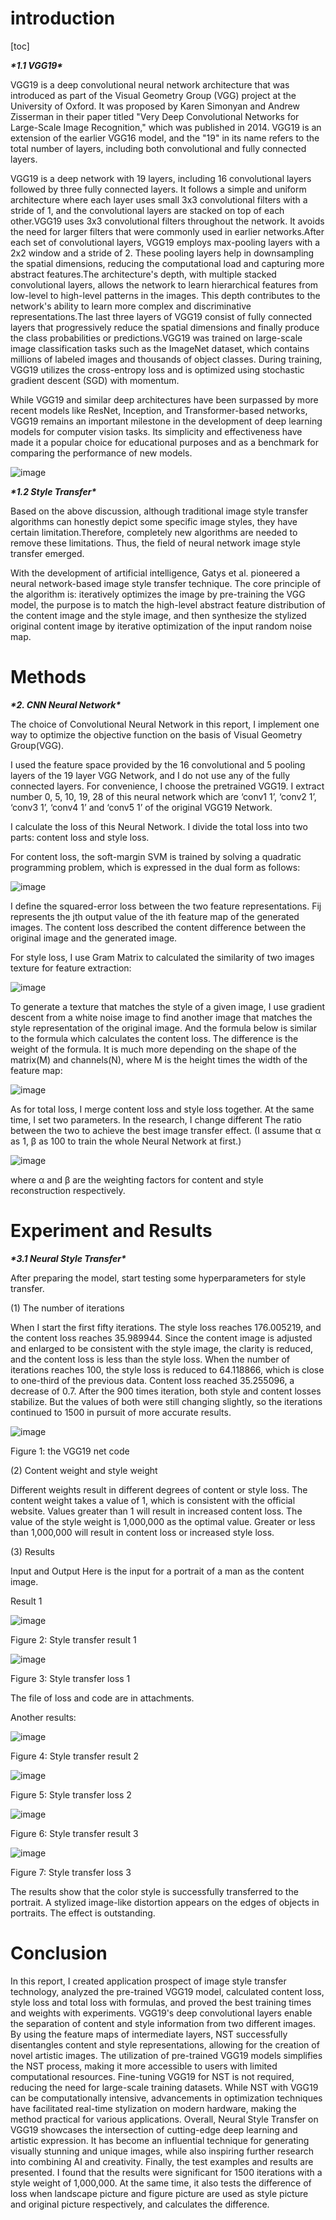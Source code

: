# introduction

[toc]

***\*1.1 VGG19\****

VGG19 is a deep convolutional neural network architecture that was introduced as part of the Visual Geometry Group (VGG) project at the University of Oxford. It was proposed by Karen Simonyan and Andrew Zisserman in their paper titled "Very Deep Convolutional Networks for Large-Scale Image Recognition," which was published in 2014. VGG19 is an extension of the earlier VGG16 model, and the "19" in its name refers to the total number of layers, including both convolutional and fully connected layers.

VGG19 is a deep network with 19 layers, including 16 convolutional layers followed by three fully connected layers. It follows a simple and uniform architecture where each layer uses small 3x3 convolutional filters with a stride of 1, and the convolutional layers are stacked on top of each other.VGG19 uses 3x3 convolutional filters throughout the network. It avoids the need for larger filters that were commonly used in earlier networks.After each set of convolutional layers, VGG19 employs max-pooling layers with a 2x2 window and a stride of 2. These pooling layers help in downsampling the spatial dimensions, reducing the computational load and capturing more abstract features.The architecture's depth, with multiple stacked convolutional layers, allows the network to learn hierarchical features from low-level to high-level patterns in the images. This depth contributes to the network's ability to learn more complex and discriminative representations.The last three layers of VGG19 consist of fully connected layers that progressively reduce the spatial dimensions and finally produce the class probabilities or predictions.VGG19 was trained on large-scale image classification tasks such as the ImageNet dataset, which contains millions of labeled images and thousands of object classes. During training, VGG19 utilizes the cross-entropy loss and is optimized using stochastic gradient descent (SGD) with momentum.

While VGG19 and similar deep architectures have been surpassed by more recent models like ResNet, Inception, and Transformer-based networks, VGG19 remains an important milestone in the development of deep learning models for computer vision tasks. Its simplicity and effectiveness have made it a popular choice for educational purposes and as a benchmark for comparing the performance of new models.

 ![image](https://github.com/tong0410/Image-classification-and-image-style-migration/blob/main/images/1.png)

 

***\*1.2 Style Transfer\****      

Based on the above discussion, although traditional image style transfer algorithms can honestly depict some specific image styles, they have certain limitation.Therefore, completely new algorithms are needed to remove these limitations. Thus, the field of neural network image style transfer emerged.

With the development of artificial intelligence, Gatys et al. pioneered a neural network-based image style transfer technique. The core principle of the algorithm is: iteratively optimizes the image by pre-training the VGG model, the purpose is to match the high-level abstract feature distribution of the content image and the style image, and then synthesize the stylized original content image by iterative optimization of the input random noise map.

 

# Methods

***\*2. CNN Neural Network\****

The choice of Convolutional Neural Network in this report, I implement one way to optimize the objective function on the basis of Visual Geometry Group(VGG). 

I used the feature space provided by the 16 convolutional and 5 pooling layers of the 19 layer VGG Network, and I do not use any of the fully connected layers. For convenience, I choose the pretrained VGG19. I extract number 0, 5, 10, 19, 28 of this neural network which are ‘conv1 1’, ‘conv2 1’, ‘conv3 1’, ‘conv4 1’ and ‘conv5 1’ of the original VGG19 Network.

I calculate the loss of this Neural Network. I divide the total loss into two parts: content loss and style loss. 

For content loss, the soft-margin SVM is trained by solving a quadratic programming problem, which is expressed in the dual form as follows:

![image](https://github.com/tong0410/Image-classification-and-image-style-migration/blob/main/images/2.png)

I define the squared-error loss between the two feature representations. Fij  represents the jth output value of the ith feature map of the generated images. The content loss described the content difference between the original image and the generated image.

For style loss, I use Gram Matrix to calculated the similarity of two images texture for feature extraction: 

![image](https://github.com/tong0410/Image-classification-and-image-style-migration/blob/main/images/3.png)

To generate a texture that matches the style of a given image, I use gradient descent from a white noise image to find another image that matches the style representation of the original image. And the formula below is similar to the formula which calculates the content loss. The difference is the weight of the formula. It is much more depending on the shape of the matrix(M) and channels(N), where M is the height times the width of the feature map:

![image](https://github.com/tong0410/Image-classification-and-image-style-migration/blob/main/images/4.png) 

As for total loss, I merge content loss and style loss together. At the same time, I set two parameters. In the research, I change different The ratio between the two to achieve the best image transfer effect. (I assume that α as 1, β as 100 to train the whole Neural Network at first.)

![image](https://github.com/tong0410/Image-classification-and-image-style-migration/blob/main/images/5.png) 

where α and β are the weighting factors for content and style reconstruction respectively.

 

#  **Experiment** **and Results**

***\*3.1 Neural Style Transfer\****

After preparing the model, start testing some hyperparameters for style transfer.

(1) The number of iterations

When I start the first fifty iterations. The style loss reaches 176.005219, and the content loss reaches 35.989944. Since the content image is adjusted and enlarged to be consistent with the style image, the clarity is reduced, and the content loss is less than the style loss. When the number of iterations reaches 100, the style loss is reduced to 64.118866, which is close to one-third of the previous data. Content loss reached 35.255096, a decrease of 0.7. After the 900 times iteration, both style and content losses stabilize. But the values of both were still changing slightly, so the iterations continued to 1500 in pursuit of more accurate results.

 

![image](https://github.com/tong0410/Image-classification-and-image-style-migration/blob/main/images/6.png) 

Figure 1: the VGG19 net code

 

(2) Content weight and style weight

Different weights result in different degrees of content or style loss. The content weight takes a value of 1, which is consistent with the official website. Values greater than 1 will result in increased content loss. The value of the style weight is 1,000,000 as the optimal value. Greater or less than 1,000,000 will result in content loss or increased style loss.

(3) Results 

Input and Output Here is the input for a portrait of a man as the content image.

 

Result 1

![image](https://github.com/tong0410/Image-classification-and-image-style-migration/blob/main/images/7.png) 

Figure 2: Style transfer result 1

 

 

![image](https://github.com/tong0410/Image-classification-and-image-style-migration/blob/main/images/8.png) 

Figure 3: Style transfer loss 1

 

The file of loss and code are in attachments.

 

Another results: 

 

![image](https://github.com/tong0410/Image-classification-and-image-style-migration/blob/main/images/9.png) 

Figure 4: Style transfer result 2

 

 

![image](https://github.com/tong0410/Image-classification-and-image-style-migration/blob/main/images/10.png) 

Figure 5: Style transfer loss 2

 

![image](https://github.com/tong0410/Image-classification-and-image-style-migration/blob/main/images/11.png) 

Figure 6: Style transfer result 3

 

![image](https://github.com/tong0410/Image-classification-and-image-style-migration/blob/main/images/12.png) 

Figure 7: Style transfer loss 3

 

 

 

The results show that the color style is successfully transferred to the portrait. A stylized image-like distortion appears on the edges of objects in portraits. The effect is outstanding.

 

# **Conclusion** 

In this report, I created application prospect of image style transfer technology, analyzed the pre-trained VGG19 model, calculated content loss, style loss and total loss with formulas, and proved the best training times and weights with experiments. VGG19's deep convolutional layers enable the separation of content and style information from two different images.  By using the feature maps of intermediate layers, NST successfully disentangles content and style representations, allowing for the creation of novel artistic images. The utilization of pre-trained VGG19 models simplifies the NST process, making it more accessible to users with limited computational resources. Fine-tuning VGG19 for NST is not required, reducing the need for large-scale training datasets. While NST with VGG19 can be computationally intensive, advancements in optimization techniques have facilitated real-time stylization on modern hardware, making the method practical for various applications. Overall, Neural Style Transfer on VGG19 showcases the intersection of cutting-edge deep learning and artistic expression.  It has become an influential technique for generating visually stunning and unique images, while also inspiring further research into combining AI and creativity. Finally, the test examples and results are presented. I found that the results were significant for 1500 iterations with a style weight of 1,000,000. At the same time, it also tests the difference of loss when landscape picture and figure picture are used as style picture and original picture respectively, and calculates the difference.

 

